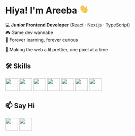 # Hiya! I'm Areeba  <img src="https://raw.githubusercontent.com/ABSphreak/ABSphreak/master/gifs/Hi.gif" width="30px">

💻 **Junior Frontend Developer** (React · Next.js · TypeScript)  
🎮 Game dev wannabe  
🌱 Forever learning, forever curious  

🎨 Making the web a lil prettier, one pixel at a time  

## 🛠️ Skills  

<p align="left">
  <!-- JavaScript -->
  <img src="https://cdn.jsdelivr.net/gh/devicons/devicon/icons/javascript/javascript-original.svg" width="40" height="40"/>
  
  <!-- TypeScript -->
  <img src="https://cdn.jsdelivr.net/gh/devicons/devicon/icons/typescript/typescript-original.svg" width="40" height="40"/>
  
  <!-- React -->
  <img src="https://cdn.jsdelivr.net/gh/devicons/devicon/icons/react/react-original.svg" width="40" height="40"/>
  
<!-- Next.js -->
<img src="https://cdn.jsdelivr.net/gh/devicons/devicon/icons/nextjs/nextjs-original.svg" width="40" height="40"/>

  
  <!-- Redux -->
  <img src="https://cdn.jsdelivr.net/gh/devicons/devicon/icons/redux/redux-original.svg" width="40" height="40"/>
  
  <!-- Node.js -->
  <img src="https://cdn.jsdelivr.net/gh/devicons/devicon/icons/nodejs/nodejs-original.svg" width="40" height="40"/>
  
  <!-- Express (white wordmark for dark mode) -->
  <img src="https://cdn.jsdelivr.net/gh/devicons/devicon/icons/express/express-original-wordmark.svg" width="40" height="40"/>
</p>

## 📫 Say Hi  

[<img src="https://www.svgrepo.com/show/303161/gmail-icon-logo.svg" width="40" height="40">](mailto:areebaasad07@gmail.com)
[<img src="https://cdn.jsdelivr.net/gh/devicons/devicon/icons/linkedin/linkedin-original.svg" width="40" height="40">](https://www.linkedin.com/in/your-link/)

